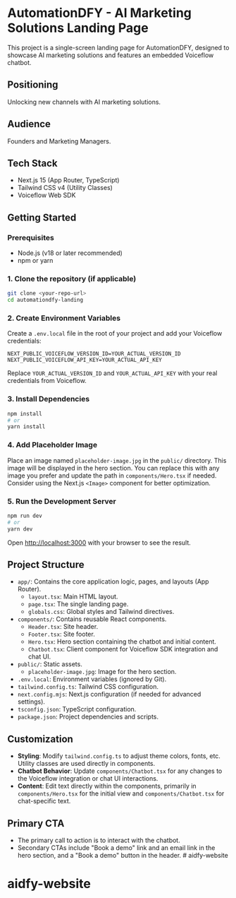 # AutomationDFY - AI Marketing Solutions Landing Page

This project is a single-screen landing page for AutomationDFY, designed to showcase AI marketing solutions and features an embedded Voiceflow chatbot.

## Positioning
Unlocking new channels with AI marketing solutions.

## Audience
Founders and Marketing Managers.

## Tech Stack
- Next.js 15 (App Router, TypeScript)
- Tailwind CSS v4 (Utility Classes)
- Voiceflow Web SDK

## Getting Started

### Prerequisites
- Node.js (v18 or later recommended)
- npm or yarn

### 1. Clone the repository (if applicable)
```bash
git clone <your-repo-url>
cd automationdfy-landing
```

### 2. Create Environment Variables
Create a `.env.local` file in the root of your project and add your Voiceflow credentials:

```
NEXT_PUBLIC_VOICEFLOW_VERSION_ID=YOUR_ACTUAL_VERSION_ID
NEXT_PUBLIC_VOICEFLOW_API_KEY=YOUR_ACTUAL_API_KEY
```
Replace `YOUR_ACTUAL_VERSION_ID` and `YOUR_ACTUAL_API_KEY` with your real credentials from Voiceflow.

### 3. Install Dependencies
```bash
npm install
# or
yarn install
```

### 4. Add Placeholder Image
Place an image named `placeholder-image.jpg` in the `public/` directory. This image will be displayed in the hero section. You can replace this with any image you prefer and update the path in `components/Hero.tsx` if needed. Consider using the Next.js `<Image>` component for better optimization.

### 5. Run the Development Server
```bash
npm run dev
# or
yarn dev
```
Open [http://localhost:3000](http://localhost:3000) with your browser to see the result.

## Project Structure

- `app/`: Contains the core application logic, pages, and layouts (App Router).
  - `layout.tsx`: Main HTML layout.
  - `page.tsx`: The single landing page.
  - `globals.css`: Global styles and Tailwind directives.
- `components/`: Contains reusable React components.
  - `Header.tsx`: Site header.
  - `Footer.tsx`: Site footer.
  - `Hero.tsx`: Hero section containing the chatbot and initial content.
  - `Chatbot.tsx`: Client component for Voiceflow SDK integration and chat UI.
- `public/`: Static assets.
  - `placeholder-image.jpg`: Image for the hero section.
- `.env.local`: Environment variables (ignored by Git).
- `tailwind.config.ts`: Tailwind CSS configuration.
- `next.config.mjs`: Next.js configuration (if needed for advanced settings).
- `tsconfig.json`: TypeScript configuration.
- `package.json`: Project dependencies and scripts.

## Customization

- **Styling**: Modify `tailwind.config.ts` to adjust theme colors, fonts, etc. Utility classes are used directly in components.
- **Chatbot Behavior**: Update `components/Chatbot.tsx` for any changes to the Voiceflow integration or chat UI interactions.
- **Content**: Edit text directly within the components, primarily in `components/Hero.tsx` for the initial view and `components/Chatbot.tsx` for chat-specific text.

## Primary CTA
- The primary call to action is to interact with the chatbot.
- Secondary CTAs include "Book a demo" link and an email link in the hero section, and a "Book a demo" button in the header. # aidfy-website
# aidfy-website
